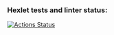### Hexlet tests and linter status:
[![Actions Status](https://github.com/AlexMelRF/go-project-242/actions/workflows/hexlet-check.yml/badge.svg)](https://github.com/AlexMelRF/go-project-242/actions)